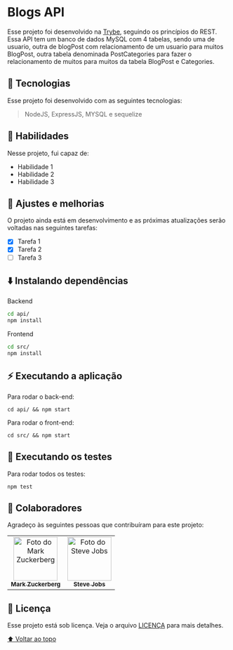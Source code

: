# Blogs API

Esse projeto foi desenvolvido na <a href="https://www.betrybe.com/">Trybe</a>, seguindo os princípios do REST. Essa API tem um banco de dados MySQL com 4 tabelas, sendo uma de usuario, outra de blogPost com relacionamento de um usuario para muitos BlogPost, outra tabela denominada PostCategories para fazer o relacionamento de muitos para muitos da tabela BlogPost e Categories.

## 🚀 Tecnologias
Esse projeto foi desenvolvido com as seguintes tecnologias:

> NodeJS, ExpressJS, MYSQL e sequelize 

## 📌 Habilidades

Nesse projeto, fui capaz de:

- Habilidade 1
- Habilidade 2
- Habilidade 3


## 📝 Ajustes e melhorias

O projeto ainda está em desenvolvimento e as próximas atualizações serão voltadas nas seguintes tarefas:

- [x] Tarefa 1
- [x] Tarefa 2
- [ ] Tarefa 3

## ⬇️ Instalando dependências

Backend

  ```bash
  cd api/ 
  npm install
  ``` 
Frontend

  ```bash
  cd src/
  npm install
  ``` 

## ⚡ Executando a aplicação

Para rodar o back-end:

  ```
  cd api/ && npm start
  ```
Para rodar o front-end:

  ```
  cd src/ && npm start
  ```

## 🧪 Executando os testes

Para rodar todos os testes:

  ```
  npm test
  ```

## 🤝 Colaboradores

Agradeço às seguintes pessoas que contribuíram para este projeto:

<table>
  <tr>
    <td align="center">
      <a href="#">
        <img src="https://s2.glbimg.com/FUcw2usZfSTL6yCCGj3L3v3SpJ8=/smart/e.glbimg.com/og/ed/f/original/2019/04/25/zuckerberg_podcast.jpg" width="100px;" alt="Foto do Mark Zuckerberg"/><br>
        <sub>
          <b>Mark Zuckerberg</b>
        </sub>
      </a>
    </td>
    <td align="center">
      <a href="#">
        <img src="https://miro.medium.com/max/360/0*1SkS3mSorArvY9kS.jpg" width="100px;" alt="Foto do Steve Jobs"/><br>
        <sub>
          <b>Steve Jobs</b>
        </sub>
      </a>
    </td>
  </tr>
</table>

## 📄 Licença

Esse projeto está sob licença. Veja o arquivo [LICENÇA](LICENSE.md) para mais detalhes.

[⬆ Voltar ao topo](#nome-do-projeto)<br>
